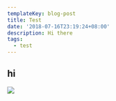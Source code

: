 ```yaml
---
templateKey: blog-post
title: Test
date: '2018-07-16T23:19:24+08:00'
description: Hi there
tags:
  - test
---
```

## hi

![](/img/screen-shot-2018-07-16-at-11.19.49-pm.png)

